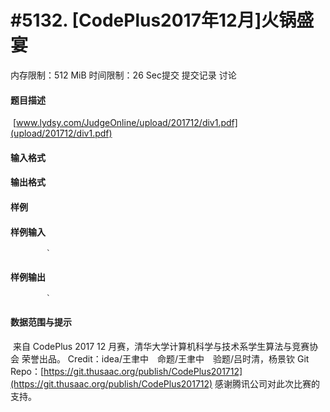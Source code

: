 
# #5132. [CodePlus2017年12月]火锅盛宴
内存限制：512 MiB 时间限制：26 Sec提交 提交记录 讨论
#### 题目描述
 [www.lydsy.com/JudgeOnline/upload/201712/div1.pdf](upload/201712/div1.pdf)
#### 输入格式

#### 输出格式

#### 样例

#### 样例输入

			`
#### 样例输出

			`
#### 数据范围与提示

 来自 CodePlus 2017 12 月赛，清华大学计算机科学与技术系学生算法与竞赛协会 荣誉出品。
Credit：idea/王聿中　命题/王聿中　验题/吕时清，杨景钦
Git Repo：[https://git.thusaac.org/publish/CodePlus201712](https://git.thusaac.org/publish/CodePlus201712)
感谢腾讯公司对此次比赛的支持。